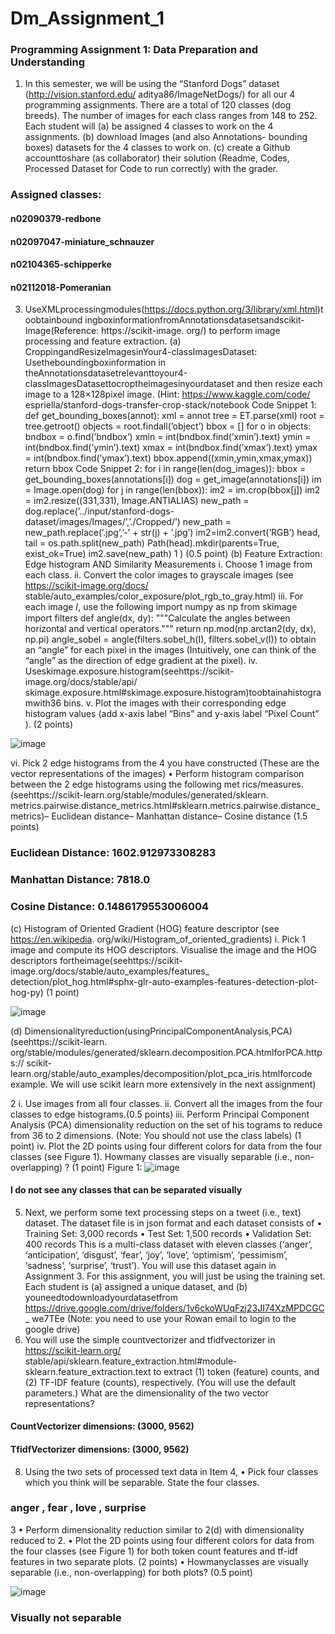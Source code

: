 # Dm_Assignment_1
### Programming Assignment 1: Data Preparation and Understanding

 1. In this semester, we will be using the “Stanford Dogs” dataset (http://vision.stanford.edu/
 aditya86/ImageNetDogs/) for all our 4 programming assignments. There are a total of 120 classes
 (dog breeds). The number of images for each class ranges from 148 to 252.
 Each student will
 (a) be assigned 4 classes to work on the 4 assignments.
 (b) download Images (and also Annotations- bounding boxes) datasets for the 4 classes to work on.
 (c) create a Github accounttoshare (as collaborator) their solution (Readme, Codes, Processed Dataset
 for Code to run correctly) with the grader.

### Assigned classes:
#### n02090379-redbone
 
 #### n02097047-miniature_schnauzer
 
 #### n02104365-schipperke
 
 #### n02112018-Pomeranian


 3. UseXMLprocessingmodules(https://docs.python.org/3/library/xml.html)toobtainbound
ingboxinformationfromAnnotationsdatasetsandscikit-Image(Reference: https://scikit-image.
 org/) to perform image processing and feature extraction.
 (a) CroppingandResizeImagesinYour4-classImagesDataset: Usetheboundingboxinformation
 in theAnnotationsdatasetrelevanttoyour4-classImagesDatasettocroptheimagesinyourdataset
 and then resize each image to a 128×128pixel image. (Hint: https://www.kaggle.com/code/
 espriella/stanford-dogs-transfer-crop-stack/notebook
 Code Snippet 1:
 def get_bounding_boxes(annot):
 xml = annot
 tree = ET.parse(xml)
 root = tree.getroot()
 objects = root.findall(’object’)
 bbox = []
 for o in objects:
 bndbox = o.find(’bndbox’)
 xmin = int(bndbox.find(’xmin’).text)
 ymin = int(bndbox.find(’ymin’).text)
 xmax = int(bndbox.find(’xmax’).text)
 ymax = int(bndbox.find(’ymax’).text)
 bbox.append((xmin,ymin,xmax,ymax))
 return bbox
 Code Snippet 2:
 for i in range(len(dog_images)):
 bbox = get_bounding_boxes(annotations[i])
 dog = get_image(annotations[i])
 im = Image.open(dog)
 for j in range(len(bbox)):
 im2 = im.crop(bbox[j])
 im2 = im2.resize((331,331), Image.ANTIALIAS)
 new_path = dog.replace(’../input/stanford-dogs-dataset/images/Images/’,’./Cropped/’)
 new_path = new_path.replace(’.jpg’,’-’ + str(j) + ’.jpg’)
 im2=im2.convert(’RGB’)
 head, tail = os.path.split(new_path)
 Path(head).mkdir(parents=True, exist_ok=True)
 im2.save(new_path)
 1
)
 (0.5 point)
 (b) Feature Extraction: Edge histogram AND Similarity Measurements
 i. Choose 1 image from each class.
 ii. Convert the color images to grayscale images (see https://scikit-image.org/docs/
 stable/auto_examples/color_exposure/plot_rgb_to_gray.html)
 iii. For each image 𝐼, use the following
 import numpy as np
 from skimage import filters
 def angle(dx, dy):
 """Calculate the angles between horizontal and vertical operators."""
 return np.mod(np.arctan2(dy, dx), np.pi)
 angle_sobel = angle(filters.sobel_h(I),
 filters.sobel_v(I))
 to obtain an “angle” for each pixel in the images (Intuitively, one can think of the “angle” as
 the direction of edge gradient at the pixel).
 iv. Useskimage.exposure.histogram(seehttps://scikit-image.org/docs/stable/api/
 skimage.exposure.html#skimage.exposure.histogram)toobtainahistogramwith36
 bins.
 v. Plot the images with their corresponding edge histogram values (add x-axis label “Bins” and
 y-axis label “Pixel Count” ). (2 points)

![image](https://github.com/user-attachments/assets/a0ffe9b7-81b8-429b-b838-80c3b4e78257)


 vi. Pick 2 edge histograms from the 4 you have constructed (These are the vector representations
 of the images)
 • Perform histogram comparison between the 2 edge histograms using the following met
rics/measures. (seehttps://scikit-learn.org/stable/modules/generated/sklearn.
 metrics.pairwise.distance_metrics.html#sklearn.metrics.pairwise.distance_
 metrics)– Euclidean distance– Manhattan distance– Cosine distance
 (1.5 points)

### Euclidean Distance: 1602.912973308283
### Manhattan Distance: 7818.0
### Cosine Distance: 0.1486179553006004


 (c) Histogram of Oriented Gradient (HOG) feature descriptor (see https://en.wikipedia.
 org/wiki/Histogram_of_oriented_gradients)
 i. Pick 1 image and compute its HOG descriptors. Visualise the image and the HOG descriptors
 fortheimage(seehttps://scikit-image.org/docs/stable/auto_examples/features_
 detection/plot_hog.html#sphx-glr-auto-examples-features-detection-plot-hog-py)
 (1 point)

 ![image](https://github.com/user-attachments/assets/351d6302-d27d-4f00-a201-c9976c4ab0eb)


 (d) Dimensionalityreduction(usingPrincipalComponentAnalysis,PCA)(seehttps://scikit-learn.
 org/stable/modules/generated/sklearn.decomposition.PCA.htmlforPCA.https://
 scikit-learn.org/stable/auto_examples/decomposition/plot_pca_iris.htmlforcode
 example. We will use scikit learn more extensively in the next assignment)
 
 2
i. Use images from all four classes.
 ii. Convert all the images from the four classes to edge histograms.(0.5 points)
 iii. Perform Principal Component Analysis (PCA) dimensionality reduction on the set of his
tograms to reduce from 36 to 2 dimensions. (Note: You should not use the class labels) (1
 point)
 iv. Plot the 2D points using four different colors for data from the four classes (see Figure 1).
 Howmany classes are visually separable (i.e., non-overlapping) ? (1 point)
 Figure 1:
 ![image](https://github.com/user-attachments/assets/e1ef17d1-4d09-46be-93ed-fc082d1a342d)

#### I do not see any classes that can be separated visually

 5. Next, we perform some text processing steps on a tweet (i.e., text) dataset. The dataset file is in json
 format and each dataset consists of
 • Training Set: 3,000 records
 • Test Set: 1,500 records
 • Validation Set: 400 records
 This is a multi-class dataset with eleven classes (‘anger’, ‘anticipation’, ‘disgust’, ‘fear’, ‘joy’, ‘love’,
 ‘optimism’, ‘pessimism’, ‘sadness’, ‘surprise’, ‘trust’).
 You will use this dataset again in Assignment 3. For this assignment, you will just be using the
 training set.
 Each student is
 (a) assigned a unique dataset, and
 (b) youneedtodownloadyourdatasetfrom https://drive.google.com/drive/folders/1v6ckoWUqFzj23JI74XzMPDCGC_
 we7TEe (Note: you need to use your Rowan email to login to the google drive)
 6. You will use the simple countvectorizer and tfidfvectorizer in https://scikit-learn.org/
 stable/api/sklearn.feature_extraction.html#module-sklearn.feature_extraction.text
 to extract (1) token (feature) counts, and (2) TF-IDF feature (counts), respectively. (You will use the
 default parameters.) What are the dimensionality of the two vector representations?

#### CountVectorizer dimensions: (3000, 9562)
#### TfidfVectorizer dimensions: (3000, 9562)
 8. Using the two sets of processed text data in Item 4,
 • Pick four classes which you think will be separable. State the four classes.

### anger , fear , love , surprise 
 3
• Perform dimensionality reduction similar to 2(d) with dimensionality reduced to 2.
 • Plot the 2D points using four different colors for data from the four classes (see Figure 1) for both
 token count features and tf-idf features in two separate plots. (2 points)
 • Howmanyclasses are visually separable (i.e., non-overlapping) for both plots? (0.5 point)

 ![image](https://github.com/user-attachments/assets/23f8d518-08f2-45cf-98b5-04b8b6063202)

###  Visually not separable
